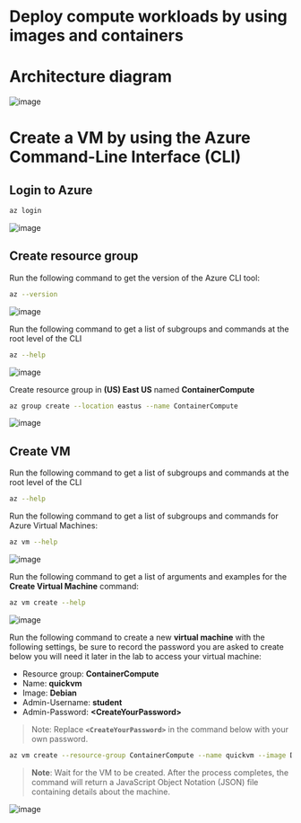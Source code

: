 # Deploy compute workloads by using images and containers

# Architecture diagram

![image](https://user-images.githubusercontent.com/34960418/168256141-a8364e3a-09b9-4ee0-ac39-409f5cc44762.png)


# Create a VM by using the Azure Command-Line Interface (CLI)

## Login to Azure

```bash
az login
```

![image](https://user-images.githubusercontent.com/34960418/168256771-b3b03ffa-7941-410b-ba0c-71db601aa0ab.png)


## Create resource group 

Run the following command to get the version of the Azure CLI tool:

```bash
az --version
```
  
![image](https://user-images.githubusercontent.com/34960418/168257914-eeb44b20-c26e-452b-9e43-52d74b0c7812.png)


Run the following command to get a list of subgroups and commands at the root level of the CLI

```bash
az --help
```

![image](https://user-images.githubusercontent.com/34960418/168257639-f661683d-8597-4a6c-b5cf-4eb583720c7c.png)


Create resource group in **(US) East US** named **ContainerCompute**

```bash
az group create --location eastus --name ContainerCompute
```

![image](https://user-images.githubusercontent.com/34960418/168257254-fbd4779e-fc84-4dfa-92f8-7525f6f81708.png)


## Create VM

Run the following command to get a list of subgroups and commands at the root level of the CLI

```bash
az --help
```


Run the following command to get a list of subgroups and commands for Azure Virtual Machines:

```bash
az vm --help
```

![image](https://user-images.githubusercontent.com/34960418/168262366-c2fcc674-d040-43e4-bda5-505a35e02bcf.png)


Run the following command to get a list of arguments and examples for the **Create Virtual Machine** command:

```bash
az vm create --help
```

![image](https://user-images.githubusercontent.com/34960418/168263859-94a83a2d-936e-464c-b404-44d46de6f8f9.png)


Run the following command to create a new **virtual machine** with the following settings, be sure to record the password you are asked to create below you will need it later in the lab to access your virtual machine:

-	Resource group: **ContainerCompute**
-	Name: **quickvm**
-	Image: **Debian**
-	Admin-Username: **student**
-	Admin-Password: **\<CreateYourPassword\>**

> Note: Replace **`<CreateYourPassword>`** in the command below with your own password.

```bash
az vm create --resource-group ContainerCompute --name quickvm --image Debian --admin-username student --admin-password <CreateYourPassword>
```

> **Note**: Wait for the VM to be created. After the process completes, the command will return a  JavaScript Object Notation (JSON) file containing details about the machine.

![image](https://user-images.githubusercontent.com/34960418/168264490-47a299cf-bf3b-47b6-af55-862c73719e2e.png)

